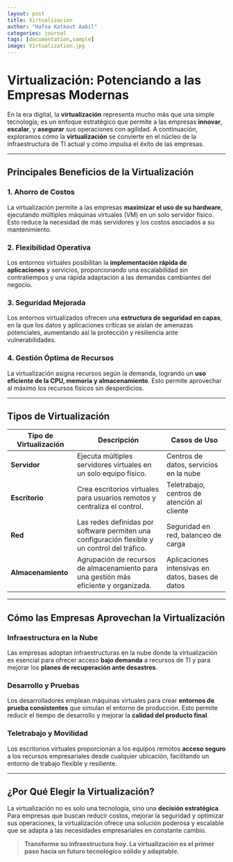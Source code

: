 ```yaml
---
layout: post
title: Virtualizacion
author: "Hafsa Katkout Aabil"
categories: journal
tags: [documentation,sample]
image: Virtualization.jpg
---
```

# Virtualización: Potenciando a las Empresas Modernas

En la era digital, la **virtualización** representa mucho más que una simple tecnología; es un enfoque estratégico que permite a las empresas **innovar**, **escalar**, y **asegurar** sus operaciones con agilidad. A continuación, exploramos cómo la **virtualización** se convierte en el núcleo de la infraestructura de TI actual y cómo impulsa el éxito de las empresas.

---

## Principales Beneficios de la Virtualización

### 1. Ahorro de Costos

La virtualización permite a las empresas **maximizar el uso de su hardware**, ejecutando múltiples máquinas virtuales (VM) en un solo servidor físico. Esto reduce la necesidad de más servidores y los costos asociados a su mantenimiento.

### 2. Flexibilidad Operativa

Los entornos virtuales posibilitan la **implementación rápida de aplicaciones** y servicios, proporcionando una escalabilidad sin contratiempos y una rápida adaptación a las demandas cambiantes del negocio.

### 3. Seguridad Mejorada

Los entornos virtualizados ofrecen una **estructura de seguridad en capas**, en la que los datos y aplicaciones críticas se aíslan de amenazas potenciales, aumentando así la protección y resiliencia ante vulnerabilidades.

### 4. Gestión Óptima de Recursos

La virtualización asigna recursos según la demanda, logrando un **uso eficiente de la CPU, memoria y almacenamiento**. Esto permite aprovechar al máximo los recursos físicos sin desperdicios.

---

## Tipos de Virtualización

| Tipo de Virtualización     | Descripción                                                                                       | Casos de Uso                             |
|----------------------------|---------------------------------------------------------------------------------------------------|------------------------------------------|
| **Servidor**               | Ejecuta múltiples servidores virtuales en un solo equipo físico.                                  | Centros de datos, servicios en la nube   |
| **Escritorio**             | Crea escritorios virtuales para usuarios remotos y centraliza el control.                         | Teletrabajo, centros de atención al cliente |
| **Red**                    | Las redes definidas por software permiten una configuración flexible y un control del tráfico.    | Seguridad en red, balanceo de carga      |
| **Almacenamiento**         | Agrupación de recursos de almacenamiento para una gestión más eficiente y organizada.            | Aplicaciones intensivas en datos, bases de datos |

---

## Cómo las Empresas Aprovechan la Virtualización

### Infraestructura en la Nube

Las empresas adoptan infraestructuras en la nube donde la virtualización es esencial para ofrecer acceso **bajo demanda** a recursos de TI y para mejorar los **planes de recuperación ante desastres**.

### Desarrollo y Pruebas

Los desarrolladores emplean máquinas virtuales para crear **entornos de prueba consistentes** que simulan el entorno de producción. Esto permite reducir el tiempo de desarrollo y mejorar la **calidad del producto final**.

### Teletrabajo y Movilidad

Los escritorios virtuales proporcionan a los equipos remotos **acceso seguro** a los recursos empresariales desde cualquier ubicación, facilitando un entorno de trabajo flexible y resiliente.

---

## ¿Por Qué Elegir la Virtualización?

La virtualización no es solo una tecnología, sino una **decisión estratégica**. Para empresas que buscan reducir costos, mejorar la seguridad y optimizar sus operaciones, la virtualización ofrece una solución poderosa y escalable que se adapta a las necesidades empresariales en constante cambio. 

> **Transforme su infraestructura hoy. La virtualización es el primer paso hacia un futuro tecnológico sólido y adaptable.**
